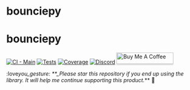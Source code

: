 # bounciepy

# bounciepy

[![CI - Main](https://github.com/mandarons/bounciepy/actions/workflows/ci-main-test-coverage.yml/badge.svg)](https://github.com/mandarons/bounciepy/actions/workflows/ci-main-test-coverage.yml)
[![Tests](https://mandarons.github.io/bounciepy/badges/tests.svg)](https://mandarons.github.io/bounciepy/test-results/)
[![Coverage](https://mandarons.github.io/bounciepy/badges/coverage.svg)](https://mandarons.github.io/bounciepy/test-coverage/index.html)
[![Discord](https://img.shields.io/discord/871555550444408883?style=for-the-badge)](https://discord.gg/HfAXY2ykhp)
<a href="https://www.buymeacoffee.com/mandarons" target="_blank"><img src="https://www.buymeacoffee.com/assets/img/custom_images/orange_img.png" alt="Buy Me A Coffee" style="height: 30px !important;width: 150px !important;box-shadow: 0px 3px 2px 0px rgba(190, 190, 190, 0.5) !important;-webkit-box-shadow: 0px 3px 2px 0px rgba(190, 190, 190, 0.5) !important;" ></a>

:love*you_gesture: \*\*\_Please star this repository if you end up using the library. It will help me continue supporting this product.*\*\* :pray:
